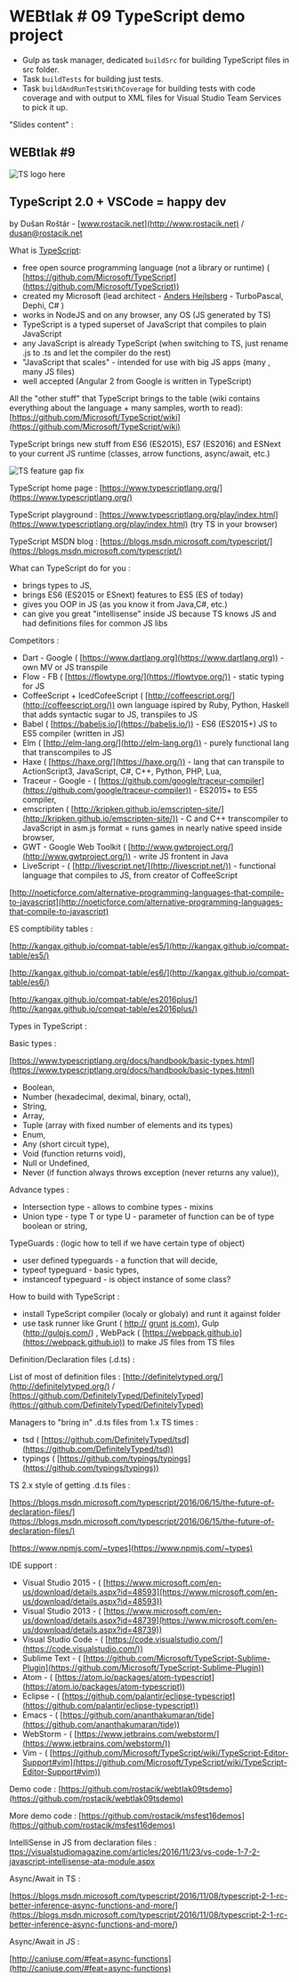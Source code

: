 # WEBtlak # 09 TypeScript demo project

- Gulp as task manager, dedicated `buildSrc` for building TypeScript files in src folder. 
- Task `buildTests` for building just tests. 
- Task `buildAndRunTestsWithCoverage` for building tests with code coverage and with output to XML files for Visual Studio Team Services to pick it up.

"Slides content" :
## WEBtlak #9
![TS logo here](https://raw.githubusercontent.com/rostacik/webtlak09tsdemo/master/img/ts_logo.png)
## TypeScript 2.0 + VSCode = happy dev

by Dušan Roštár - [www.rostacik.net](http://www.rostacik.net) / [dusan@rostacik.net](mailto:dusan@rostacik.net)

What is [TypeScript](https://www.typescriptlang.org/):

- free open source programming language (not a library or runtime) ( [https://github.com/Microsoft/TypeScript](https://github.com/Microsoft/TypeScript))
- created my Microsoft (lead architect - [Anders Hejlsberg](https://en.wikipedia.org/wiki/Anders_Hejlsberg) - TurboPascal, Dephi, C# )
- works in NodeJS and on any browser, any OS (JS generated by TS)
- TypeScript is a typed superset of JavaScript that compiles to plain JavaScript
- any JavaScript is already TypeScript (when switching to TS, just rename .js to .ts and let the compiler do the rest)
- &quot;JavaScript that scales&quot; - intended for use with big JS apps (many , many JS files)
- well accepted (Angular 2 from Google is written in TypeScript)

All the &quot;other stuff&quot; that TypeScript brings to the table (wiki contains everything about the language + many samples, worth to read): [https://github.com/Microsoft/TypeScript/wiki](https://github.com/Microsoft/TypeScript/wiki)

TypeScript brings new stuff from ES6 (ES2015), ES7 (ES2016) and ESNext to your current JS runtime (classes, arrow functions, async/await, etc.)

![TS feature gap fix](https://raw.githubusercontent.com/rostacik/webtlak09tsdemo/master/img/ts_feature_gap.png)

TypeScript home page : [https://www.typescriptlang.org/](https://www.typescriptlang.org/)

TypeScript playground :   [https://www.typescriptlang.org/play/index.html](https://www.typescriptlang.org/play/index.html) (try TS in your browser)

TypeScript MSDN blog : [https://blogs.msdn.microsoft.com/typescript/](https://blogs.msdn.microsoft.com/typescript/)

What can TypeScript do for you :

- brings types to JS,
- brings ES6 (ES2015 or ESnext) features to ES5 (ES of today)
- gives you OOP in JS (as you know it from Java,C#, etc.)
- can give you great &quot;intellisense&quot; inside JS because TS knows JS and had definitions files for common JS libs

Competitors :

- Dart - Google ( [https://www.dartlang.org](https://www.dartlang.org)) - own MV or JS transpile
- Flow - FB ( [https://flowtype.org/](https://flowtype.org/)) - static typing for JS
- CoffeeScript + IcedCofeeScript ( [http://coffeescript.org/](http://coffeescript.org/)) own language ispired by Ruby, Python, Haskell that adds syntactic sugar to JS, transpiles to JS
- Babel ( [https://babeljs.io/](https://babeljs.io/)) - ES6 (ES2015+) JS to ES5 compiler (written in JS)
- Elm ( [http://elm-lang.org/](http://elm-lang.org/)) - purely functional lang that transcompiles to JS
- Haxe ( [https://haxe.org/](https://haxe.org/)) - lang that can transpile to ActionScript3, JavaScript, C#, C++, Python, PHP, Lua,
- Traceur - Google - ( [https://github.com/google/traceur-compiler](https://github.com/google/traceur-compiler)) - ES2015+ to ES5 compiler,
- emscripten ( [http://kripken.github.io/emscripten-site/](http://kripken.github.io/emscripten-site/)) - C and C++ transcompiler to JavaScript in asm.js format = runs games in nearly native speed inside browser,
- GWT - Google Web Toolkit ( [http://www.gwtproject.org/](http://www.gwtproject.org/)) - write JS frontent in Java
- LiveScript - ( [http://livescript.net/](http://livescript.net/)) - functional language that compiles to JS, from creator of CoffeeScript

[http://noeticforce.com/alternative-programming-languages-that-compile-to-javascript](http://noeticforce.com/alternative-programming-languages-that-compile-to-javascript)

ES comptibility tables :

[http://kangax.github.io/compat-table/es5/](http://kangax.github.io/compat-table/es5/)

[http://kangax.github.io/compat-table/es6/](http://kangax.github.io/compat-table/es6/)

[http://kangax.github.io/compat-table/es2016plus/](http://kangax.github.io/compat-table/es2016plus/)

Types in TypeScript :

Basic types :

[https://www.typescriptlang.org/docs/handbook/basic-types.html](https://www.typescriptlang.org/docs/handbook/basic-types.html)

- Boolean,
- Number (hexadecimal, deximal, binary, octal),
- String,
- Array,
- Tuple (array with fixed number of elements and its types)
- Enum,
- Any (short circuit type),
- Void (function returns void),
- Null or Undefined,
- Never (if function always throws exception (never returns any value)),

Advance types :

- Intersection type - allows to combine types - mixins
- Union type - type T or type U - parameter of function can be of type boolean or string,

TypeGuards : (logic how to tell if we have certain type of object)

- user defined typeguards - a function that will decide,
- typeof typeguard - basic types,
- instanceof typeguard - is object instance of some class?

How to build with TypeScript :

- install TypeScript compiler (localy or globaly) and runt it against folder
- use task runner like Grunt ( [http://](http://gruntjs.com) [grunt](http://gruntjs.com) [js.com](http://gruntjs.com)), Gulp (http://gulpjs.com/) , WebPack ( [https://webpack.github.io](https://webpack.github.io)) to make JS files from TS files

Definition/Declaration files (.d.ts) :

List of most of definition files : [http://definitelytyped.org/](http://definitelytyped.org/) / [https://github.com/DefinitelyTyped/DefinitelyTyped](https://github.com/DefinitelyTyped/DefinitelyTyped)

Managers to &quot;bring in&quot; .d.ts files from 1.x TS times :

- tsd ( [https://github.com/DefinitelyTyped/tsd](https://github.com/DefinitelyTyped/tsd))
- typings ( [https://github.com/typings/typings](https://github.com/typings/typings))

TS 2.x style of getting .d.ts files :

[https://blogs.msdn.microsoft.com/typescript/2016/06/15/the-future-of-declaration-files/](https://blogs.msdn.microsoft.com/typescript/2016/06/15/the-future-of-declaration-files/)

[https://www.npmjs.com/~types](https://www.npmjs.com/~types)

IDE support :

- Visual Studio 2015 - ( [https://www.microsoft.com/en-us/download/details.aspx?id=48593](https://www.microsoft.com/en-us/download/details.aspx?id=48593))
- Visual Studio 2013 - ( [https://www.microsoft.com/en-us/download/details.aspx?id=48739](https://www.microsoft.com/en-us/download/details.aspx?id=48739))
- Visual Studio Code - ( [https://code.visualstudio.com/](https://code.visualstudio.com/))
- Sublime Text - ( [https://github.com/Microsoft/TypeScript-Sublime-Plugin](https://github.com/Microsoft/TypeScript-Sublime-Plugin))
- Atom - ( [https://atom.io/packages/atom-typescript](https://atom.io/packages/atom-typescript))
- Eclipse - ( [https://github.com/palantir/eclipse-typescript](https://github.com/palantir/eclipse-typescript))
- Emacs - ( [https://github.com/ananthakumaran/tide](https://github.com/ananthakumaran/tide))
- WebStorm - ( [https://www.jetbrains.com/webstorm/](https://www.jetbrains.com/webstorm/))
- Vim - ( [https://github.com/Microsoft/TypeScript/wiki/TypeScript-Editor-Support#vim](https://github.com/Microsoft/TypeScript/wiki/TypeScript-Editor-Support#vim))

Demo code : [https://github.com/rostacik/webtlak09tsdemo](https://github.com/rostacik/webtlak09tsdemo)

More demo code : [https://github.com/rostacik/msfest16demos](https://github.com/rostacik/msfest16demos)

IntelliSense in JS from declaration files :   [ttps://visualstudiomagazine.com/articles/2016/11/23/vs-code-1-7-2-javascript-intellisense-ata-module.aspx](https://visualstudiomagazine.com/articles/2016/11/23/vs-code-1-7-2-javascript-intellisense-ata-module.aspx)

Async/Await in TS :

[https://blogs.msdn.microsoft.com/typescript/2016/11/08/typescript-2-1-rc-better-inference-async-functions-and-more/](https://blogs.msdn.microsoft.com/typescript/2016/11/08/typescript-2-1-rc-better-inference-async-functions-and-more/)

Async/Await in JS :

[http://caniuse.com/#feat=async-functions](http://caniuse.com/#feat=async-functions)